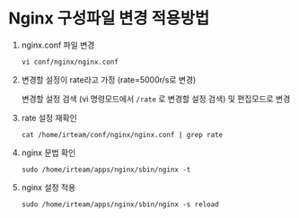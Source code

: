 # Nginx 구성파일 변경 적용방법

1. nginx.conf 파일 변경

   `vi conf/nginx/nginx.conf`

2. 변경할 설정이 rate라고 가정 (rate=5000r/s로 변경)

   변경할 설정 검색 (vi 명령모드에서 `/rate` 로 변경할 설정 검색) 및 편집모드로  변경

3. rate 설정 재확인

   `cat /home/irteam/conf/nginx/nginx.conf | grep rate`

4. nginx 문법 확인

   `sudo /home/irteam/apps/nginx/sbin/nginx -t`

5. nginx 설정 적용

   `sudo /home/irteam/apps/nginx/sbin/nginx -s reload`
